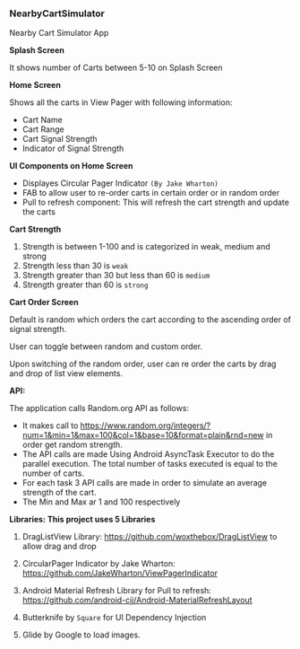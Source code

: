 ### NearbyCartSimulator
Nearby Cart Simulator App
 
  **Splash Screen**
  
   It shows number of Carts between 5-10 on Splash Screen
 
 
  **Home Screen**
 
 Shows all the carts in View Pager with following information:
 
  - Cart Name
  - Cart Range
  - Cart Signal Strength
  - Indicator of Signal Strength

   
**UI Components on Home Screen**
   
   * Displayes Circular Pager Indicator `(By Jake Wharton)`
   * FAB to allow user to re-order carts in certain order or in random order
   * Pull to refresh component: This will refresh the cart strength and update the carts
       

**Cart Strength**
   
   1. Strength is between 1-100 and is categorized in weak, medium and strong
   2. Strength less than 30 is `weak`
   3. Strength greater than 30 but less than 60 is `medium`
   4. Strength greater than 60 is `strong`
    
    
    
**Cart Order Screen**
 
   Default is random which orders the cart according to the ascending order of signal strength.
    
   User can toggle between random and custom order.
   
   Upon switching of the random order, user can re order the carts by drag and drop of list view elements.


**API:**
 
The application calls Random.org API as follows:
 *	It makes call to https://www.random.org/integers/?num=1&min=1&max=100&col=1&base=10&format=plain&rnd=new in order get random strength.
 *	The API calls are made Using Android AsyncTask Executor to do the parallel execution. The total number of tasks executed is equal to the number of carts.
 *	For each task 3 API calls are made in order to simulate an average strength of the cart.
 *	The Min and Max ar 1 and 100 respectively


**Libraries: This project uses 5 Libraries**

1)	DragListView Library: https://github.com/woxthebox/DragListView to allow drag and drop

2)	CircularPager Indicator by Jake Wharton: https://github.com/JakeWharton/ViewPagerIndicator

3)	Android Material Refresh Library for Pull to refresh: https://github.com/android-cjj/Android-MaterialRefreshLayout

4) Butterknife by `Square` for UI Dependency Injection

5) Glide by Google to load images.

    
